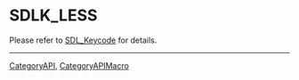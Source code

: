 # SDLK_LESS

Please refer to [SDL_Keycode](SDL_Keycode) for details.

----
[CategoryAPI](CategoryAPI), [CategoryAPIMacro](CategoryAPIMacro)

